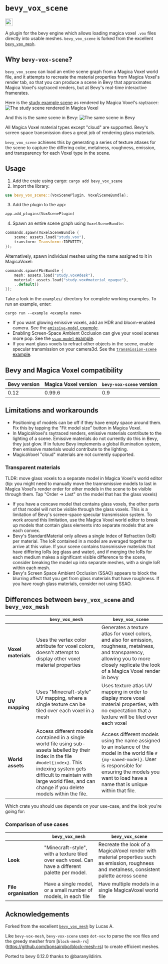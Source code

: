 <h1>
<code>bevy_vox_scene</code>
</h1>

<a href="https://crates.io/crates/bevy_vox_mesh">
<img height="24" src="https://img.shields.io/crates/v/bevy_vox_mesh?style=for-the-badge"/>
</a>

A plugin for the bevy engine which allows loading magica voxel `.vox` files directly into usable meshes.
`bevy_vox_scene` is forked from the excellent [`bevy_vox_mesh`](https://crates.io/crates/bevy_vox_mesh).

## Why `bevy-vox-scene`?

`bevy_vox_scene` can load an entire scene graph from a Magica Voxel world file, and it attempts to recreate the material properties from Magica Voxel's render tab, so that you can produce a scene in Bevy that approximates Magica Voxel's raytraced renders, but at Bevy's real-time interactive framerates.

Here is the [study example scene](examples/transmission-scene.rs) as rendered by Magica Voxel's raytracer:
![The study scene rendered in Magica Voxel](assets/studyMV.jpg)

And this is the same scene in Bevy:
![The same scene in Bevy](assets/study-bevy.jpg)

All Magica Voxel material types except "cloud" are supported. Bevy's screen space transmission does a great job of rendering glass materials. 

`bevy_vox_scene` achieves this by generating a series of texture atlases for the scene to capture the differing color, metalness, roughness, emission, and transparency for each Voxel type in the scene.

## Usage

1. Add the crate using cargo: `cargo add bevy_vox_scene`
2. Import the library: 
```rust
use bevy_vox_scene::{VoxScenePlugin, VoxelSceneBundle};
```

3. Add the plugin to the app: 
```rust
app.add_plugins(VoxScenePlugin)
```

4. Spawn an entire scene graph using `VoxelSceneBundle`:
```rust
commands.spawn(VoxelSceneBundle {
    scene: assets.load("study.vox"),
    transform: Transform::IDENTITY,
});
```
Alternatively, spawn individual meshes using the name assigned to it in MagicaVoxel:

```rust
commands.spawn(PbrBundle {
    mesh: assets.load("study.vox#desk"),
    material: assets.load("study.vox#material_opaque"),
    ..default()
});
```

Take a look in the `examples/` directory for complete working examples. To run an example, enter:
```
cargo run --example <example name>
```

- If you want glowing emissive voxels, add an HDR and bloom-enabled camera. See the [`emissive-model` example](/examples/emissive-model.rs).
- Enabling Screen-Space Ambient Occlusion can give your voxel scenes more pop. See the [`ssao-model` example](/examples/ssao-model.rs).
- If you want glass voxels to refract other objects in the scene, enable specular transmission on your camera3d. See the [`transmission-scene` example](/examples/transmission-scene.rs).

## Bevy and Magica Voxel compatibility

| Bevy version | Magica Voxel version | `bevy-vox-scene` version | 
| ------------ | -------------- | --- |
| 0.12          | 0.99.6 | 0.9       | 

## Limitations and workarounds

- Positioning of models can be off if they have empty space around them. Fix this by tapping the "Fit model size" button in Magica Voxel.
- In MagicaVoxel's raytraced renders, emissive materials contribute to the lighting of a scene. Emissive materials do not currently do this in Bevy, they just glow. If in future Bevy implements a global illumination system, then emissive materials would contribute to the lighting.
- MagicaVoxel "cloud" materials are not currently supported.

### Transparent materials

TLDR: move glass voxels to a separate model in Magica Voxel's world editor (tip: you might need to manually move the trannsmissive models to last in Magica Voxel's render order for other models in the scene to be visible through them. Tap "Order -> Last" on the model that has the glass voxels)

- If you have a concave model that contains glass voxels, the other parts of that model will not be visible through the glass voxels. This is a limitation of Bevy's screen-space specular transmission system. To work around this limitation, use the Magica Voxel world editor to break up models that contain glass elements into separate models that are each convex.
- Bevy's StandardMaterial only allows a single Index of Refraction (IoR) per material. The IoR contained in a model are averaged together to arrive at this value. If your scene contains transmissive materials that have differing IoRs (eg glass and water), and if merging the IoRs for each medium makes a significant visible difference to the scene, consider breaking the model up into separate meshes, with a single IoR within each mesh.
- Bevy's Screen Space Ambient Occlusion (SSAO) appears to block the blurring affect that you get from glass materials that have roughness. If you have rough glass materials, consider not using SSAO.

## Differences between `bevy_vox_scene` and `bevy_vox_mesh`

|                     |`bevy_vox_mesh`|`bevy_vox_scene`|
| --- | --- | --- |
| __Voxel materials__ | Uses the vertex color attribute for voxel colors, doesn't attempt to display other voxel material properties | Generates a texture atlas for voxel colors, and also for emission, roughness, metalness, and transparency, allowing you to more closely replicate the look of a Magica Voxel render in bevy |
| __UV mapping__      | Uses "Minecraft-style" UV mapping, where a single texture can be tiled over each voxel in a mesh | Uses texture atlas UV mapping in order to display more voxel material properties, with no expectation that a texture will be tiled over each voxel |
| __World assets__    | Access different models contained in a single world file using sub-assets labelled by their index in the file `#model{index}`. This indexing system gets difficult to maintain with large world files, and can change if you delete models within the file. | Access different models using the name assigned to an instance of the model in the world file `#{my-named-model}`. User is responsible for ensuring the models you want to load have a name that is unique within that file. |

Which crate you should use depends on your use-case, and the look you're going for:

### Comparison of use cases

|                     |`bevy_vox_mesh`|__`bevy_vox_scene`__|
| --- | --- | --- |
| __Look__ | "Minecraft-style", with a texture tiled over each voxel. Can have a different palette per model. | Recreate the look of a MagicaVoxel render with material properties such as emission, roughness and metalness, consistent palette across scene |
| __File organisation__ | Have a single model, or a small number of models, in each file | Have multiple models in a single MagicaVoxel world file |

## Acknowledgements

Forked from the excellent [`bevy_vox_mesh`](https://crates.io/crates/bevy_vox_mesh) by Lucas A.

Like `bevy-vox-mesh`, `bevy-vox-scene` uses `dot-vox` to parse the vox files and the greedy mesher from [`block-mesh-rs`] (https://github.com/bonsairobo/block-mesh-rs) to create efficient meshes.

Ported to bevy 0.12.0 thanks to @baranyildirim.